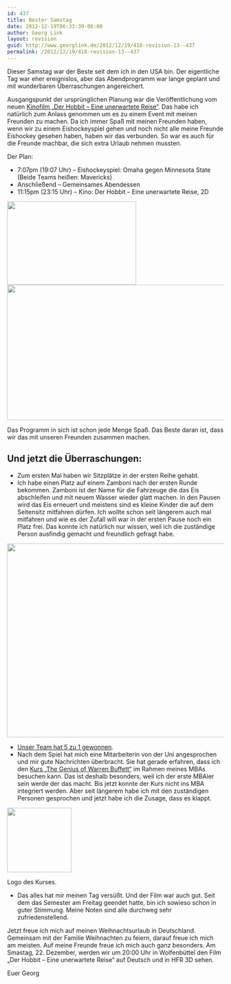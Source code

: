 ```yaml
---
id: 437
title: Bester Samstag
date: 2012-12-19T06:33:39-06:00
author: Georg Link
layout: revision
guid: http://www.georglink.de/2012/12/19/418-revision-13--437
permalink: /2012/12/19/418-revision-13--437
---
```

Dieser Samstag war der Beste seit dem ich in den USA bin. Der eigentliche Tag war eher ereignislos, aber das Abendprogramm war lange geplant und mit wunderbaren Überraschungen angereichert.

Ausgangspunkt der ursprünglichen Planung war die Veröffentlichung vom neuen <a title="IMDB Profil vom Hobbit" href="http://www.imdb.com/title/tt0903624/" target="_blank">Kinofilm „Der Hobbit – Eine unerwartete Reise“</a>. Das habe ich natürlich zum Anlass genommen um es zu einem Event mit meinen Freunden zu machen. Da ich immer Spaß mit meinen Freunden haben, wenn wir zu einem Eishockeyspiel gehen und noch nicht alle meine Freunde Eishockey gesehen haben, haben wir das verbunden. So war es auch für die Freunde machbar, die sich extra Urlaub nehmen mussten.

Der Plan:

  * 7:07pm (19:07 Uhr) – Eishockeyspiel: Omaha gegen Minnesota State (Beide Teams heißen: Mavericks)
  * Anschließend – Gemeinsames Abendessen
  * 11:15pm (23:15 Uhr) – Kino: Der Hobbit – Eine unerwartete Reise, 2D

<div>
  <a href="http://www.georglink.de/media/2012/12/rp_primary_Celebration_vs_MSU.jpg"><img loading="lazy" class="aligncenter size-medium wp-image-429" title="rp_primary_Celebration_vs_MSU" src="http://www.georglink.de/media/2012/12/rp_primary_Celebration_vs_MSU-300x194.jpg" alt="" width="300" height="194" srcset="http://www.georglink.de/media/2012/12/rp_primary_Celebration_vs_MSU-300x194.jpg 300w, http://www.georglink.de/media/2012/12/rp_primary_Celebration_vs_MSU.jpg 655w" sizes="(max-width: 300px) 100vw, 300px" /></a>
</div>

<div>
  <a href="http://www.georglink.de/media/2012/12/Hobbit-FBCover_Door.jpg"><img loading="lazy" class="aligncenter size-full wp-image-430" title="Hobbit-FBCover_Door" src="http://www.georglink.de/media/2012/12/Hobbit-FBCover_Door.jpg" alt="" width="851" height="315" srcset="http://www.georglink.de/media/2012/12/Hobbit-FBCover_Door.jpg 851w, http://www.georglink.de/media/2012/12/Hobbit-FBCover_Door-300x111.jpg 300w" sizes="(max-width: 851px) 100vw, 851px" /></a>
</div>

Das Programm in sich ist schon jede Menge Spaß. Das Beste daran ist, dass wir das mit unseren Freunden zusammen machen.

## Und jetzt die Überraschungen:

  * Zum ersten Mal haben wir Sitzplätze in der ersten Reihe gehabt.
  * Ich habe einen Platz auf einem Zamboni nach der ersten Runde bekommen. Zamboni ist der Name für die Fahrzeuge die das Eis abschleifen und mit neuem Wasser wieder glatt machen. In den Pausen wird das Eis erneuert und meistens sind es kleine Kinder die auf dem Seitensitz mitfahren dürfen. Ich wollte schon seit längerem auch mal mitfahren und wie es der Zufall will war in der ersten Pause noch ein Platz frei. Das konnte ich natürlich nur wissen, weil ich die zuständige Person ausfindig gemacht und freundlich gefragt habe.

[<img loading="lazy" class="aligncenter size-full wp-image-419" title="Zamboni-gross" src="http://www.georglink.de/media/2012/12/Zamboni-gross.jpg" alt="" width="800" height="451" srcset="http://www.georglink.de/media/2012/12/Zamboni-gross.jpg 800w, http://www.georglink.de/media/2012/12/Zamboni-gross-300x169.jpg 300w" sizes="(max-width: 800px) 100vw, 800px" />](http://www.georglink.de/media/2012/12/Zamboni-gross.jpg)

  * <a title="Bericht zum Spiel." href="http://omavs.com/news/2012/12/15/MHOCKEY_1215120714.aspx" target="_blank">Unser Team hat 5 zu 1 gewonnen</a>.
  * Nach dem Spiel hat mich eine Mitarbeiterin von der Uni angesprochen und mir gute Nachrichten überbracht. Sie hat gerade erfahren, dass ich den <a title="Webseite vom Kurs: The Genius of Warren Buffett" href="http://cba.unomaha.edu/ExecMgmt/BuffettGenius/" target="_blank">Kurs „The Genius of Warren Buffett“</a> im Rahmen meines MBAs besuchen kann. Das ist deshalb besonders, weil ich der erste MBAler sein werde der das macht. Bis jetzt konnte der Kurs nicht ins MBA integriert werden. Aber seit längerem habe ich mit den zuständigen Personen gesprochen und jetzt habe ich die Zusage, dass es klappt.

<div id="attachment_420" style="width: 160px" class="wp-caption aligncenter">
  <a href="http://www.georglink.de/media/2012/12/warren-buffett-genius.png"><img aria-describedby="caption-attachment-420" loading="lazy" class="size-thumbnail wp-image-420" title="warren-buffett-genius" src="http://www.georglink.de/media/2012/12/warren-buffett-genius-150x150.png" alt="" width="150" height="150" /></a>
  
  <p id="caption-attachment-420" class="wp-caption-text">
    Logo des Kurses.
  </p>
</div>

  * Das alles hat mir meinen Tag versüßt. Und der Film war auch gut. Seit dem das Semester am Freitag geendet hatte, bin ich sowieso schon in guter Stimmung. Meine Noten sind alle durchweg sehr zufriedenstellend.

Jetzt freue ich mich auf meinen Weihnachtsurlaub in Deutschland. Gemeinsam mit der Familie Weihnachten zu feiern, darauf freue ich mich am meisten. Auf meine Freunde freue ich mich auch ganz besonders. Am Smastag, 22. Dezember, werden wir um 20:00 Uhr in Wolfenbüttel den Film „Der Hobbit – Eine unerwartete Reise“ auf Deutsch und in HFR 3D sehen.

Euer Georg